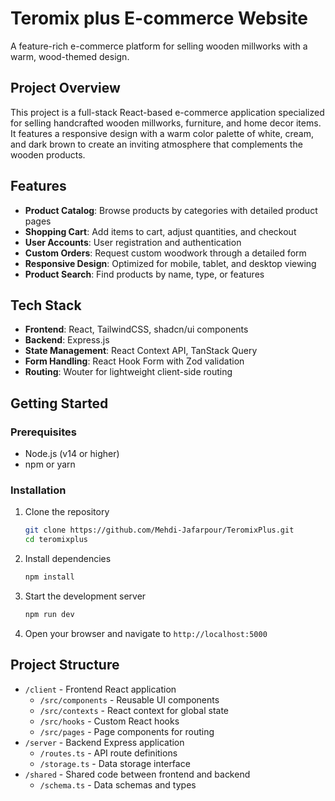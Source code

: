 # Teromix plus E-commerce Website

A feature-rich e-commerce platform for selling wooden millworks with a warm, wood-themed design.

## Project Overview

This project is a full-stack React-based e-commerce application specialized for selling handcrafted wooden millworks, furniture, and home decor items. It features a responsive design with a warm color palette of white, cream, and dark brown to create an inviting atmosphere that complements the wooden products.

## Features

- **Product Catalog**: Browse products by categories with detailed product pages
- **Shopping Cart**: Add items to cart, adjust quantities, and checkout
- **User Accounts**: User registration and authentication
- **Custom Orders**: Request custom woodwork through a detailed form
- **Responsive Design**: Optimized for mobile, tablet, and desktop viewing
- **Product Search**: Find products by name, type, or features

## Tech Stack

- **Frontend**: React, TailwindCSS, shadcn/ui components
- **Backend**: Express.js
- **State Management**: React Context API, TanStack Query
- **Form Handling**: React Hook Form with Zod validation
- **Routing**: Wouter for lightweight client-side routing

## Getting Started

### Prerequisites

- Node.js (v14 or higher)
- npm or yarn

### Installation

1. Clone the repository
   ```bash
   git clone https://github.com/Mehdi-Jafarpour/TeromixPlus.git
   cd teromixplus
   ```

2. Install dependencies
   ```bash
   npm install
   ```

3. Start the development server
   ```bash
   npm run dev
   ```

4. Open your browser and navigate to `http://localhost:5000`

## Project Structure

- `/client` - Frontend React application
  - `/src/components` - Reusable UI components
  - `/src/contexts` - React context for global state
  - `/src/hooks` - Custom React hooks
  - `/src/pages` - Page components for routing
- `/server` - Backend Express application
  - `/routes.ts` - API route definitions
  - `/storage.ts` - Data storage interface
- `/shared` - Shared code between frontend and backend
  - `/schema.ts` - Data schemas and types
